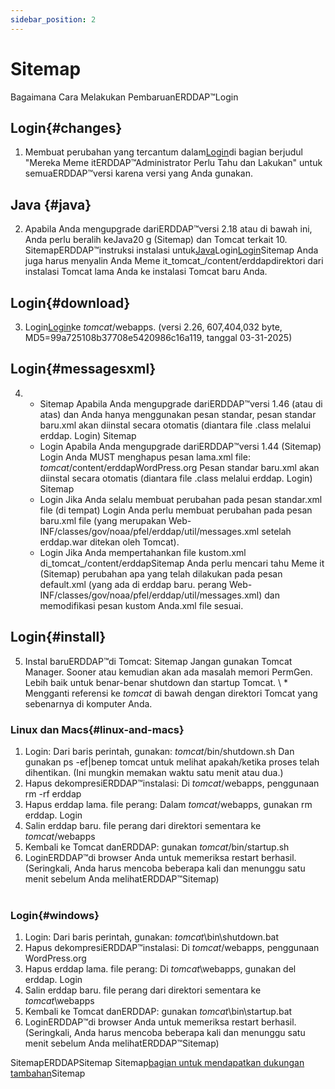 ```yaml
---
sidebar_position: 2
---
```

# Sitemap
Bagaimana Cara Melakukan PembaruanERDDAP™Login

## Login{#changes} 
1. Membuat perubahan yang tercantum dalam[Login](/changes)di bagian berjudul "Mereka Meme itERDDAP™Administrator Perlu Tahu dan Lakukan" untuk semuaERDDAP™versi karena versi yang Anda gunakan.
     
## Java {#java} 
2. Apabila Anda mengupgrade dariERDDAP™versi 2.18 atau di bawah ini, Anda perlu beralih keJava20 g (Sitemap) dan Tomcat terkait 10. SitemapERDDAP™instruksi instalasi untuk[Java](/docs/server-admin/deploy-install#java)Login[Login](/docs/server-admin/deploy-install#tomcat)Sitemap Anda juga harus menyalin Anda Meme it_tomcat_/content/erddapdirektori dari instalasi Tomcat lama Anda ke instalasi Tomcat baru Anda.

## Login{#download} 
3. Login[Login](https://github.com/ERDDAP/erddap/releases/download/v2.26.0/erddap.war)ke _tomcat_/webapps.
     (versi 2.26, 607,404,032 byte, MD5=99a725108b37708e5420986c16a119, tanggal 03-31-2025) 
     
## Login{#messagesxml} 
4. 
    * Sitemap Apabila Anda mengupgrade dariERDDAP™versi 1.46 (atau di atas) dan Anda hanya menggunakan pesan standar, pesan standar baru.xml akan diinstal secara otomatis (diantara file .class melalui erddap. Login) Sitemap
         
    * Login Apabila Anda mengupgrade dariERDDAP™versi 1.44 (Sitemap) Login
Anda MUST menghapus pesan lama.xml file:
        _tomcat_/content/erddapWordPress.org
Pesan standar baru.xml akan diinstal secara otomatis (diantara file .class melalui erddap. Login) Sitemap
         
    * Login Jika Anda selalu membuat perubahan pada pesan standar.xml file (di tempat) Login
Anda perlu membuat perubahan pada pesan baru.xml file (yang merupakan
Web-INF/classes/gov/noaa/pfel/erddap/util/messages.xml setelah erddap.war ditekan oleh Tomcat).
         
    * Login Jika Anda mempertahankan file kustom.xml di_tomcat_/content/erddapSitemap
Anda perlu mencari tahu Meme it (Sitemap) perubahan apa yang telah dilakukan pada pesan default.xml (yang ada di erddap baru. perang
Web-INF/classes/gov/noaa/pfel/erddap/util/messages.xml) dan memodifikasi pesan kustom Anda.xml file sesuai.
         
## Login{#install} 
5. Instal baruERDDAP™di Tomcat:
Sitemap Jangan gunakan Tomcat Manager. Sooner atau kemudian akan ada masalah memori PermGen. Lebih baik untuk benar-benar shutdown dan startup Tomcat.
\\ * Mengganti referensi ke _tomcat_ di bawah dengan direktori Tomcat yang sebenarnya di komputer Anda.
     
### Linux dan Macs{#linux-and-macs} 
1. Login: Dari baris perintah, gunakan: _tomcat_/bin/shutdown.sh
Dan gunakan ps -ef|benep tomcat untuk melihat apakah/ketika proses telah dihentikan. (Ini mungkin memakan waktu satu menit atau dua.) 
2. Hapus dekompresiERDDAP™instalasi: Di _tomcat_/webapps, penggunaan
rm -rf erddap
3. Hapus erddap lama. file perang: Dalam _tomcat_/webapps, gunakan rm erddap. Login
4. Salin erddap baru. file perang dari direktori sementara ke _tomcat_/webapps
5. Kembali ke Tomcat danERDDAP: gunakan _tomcat_/bin/startup.sh
6. LoginERDDAP™di browser Anda untuk memeriksa restart berhasil.
     (Seringkali, Anda harus mencoba beberapa kali dan menunggu satu menit sebelum Anda melihatERDDAP™Sitemap)   
             
### Login{#windows} 
1. Login: Dari baris perintah, gunakan: _tomcat_\bin\\shutdown.bat
2. Hapus dekompresiERDDAP™instalasi: Di _tomcat_/webapps, penggunaan
WordPress.org
3. Hapus erddap lama. file perang: Di _tomcat_\\webapps, gunakan del erddap. Login
4. Salin erddap baru. file perang dari direktori sementara ke _tomcat_\\webapps
5. Kembali ke Tomcat danERDDAP: gunakan _tomcat_\bin\\startup.bat
6. LoginERDDAP™di browser Anda untuk memeriksa restart berhasil.
     (Seringkali, Anda harus mencoba beberapa kali dan menunggu satu menit sebelum Anda melihatERDDAP™Sitemap) 

SitemapERDDAPSitemap Sitemap[bagian untuk mendapatkan dukungan tambahan](/docs/intro#support)Sitemap
